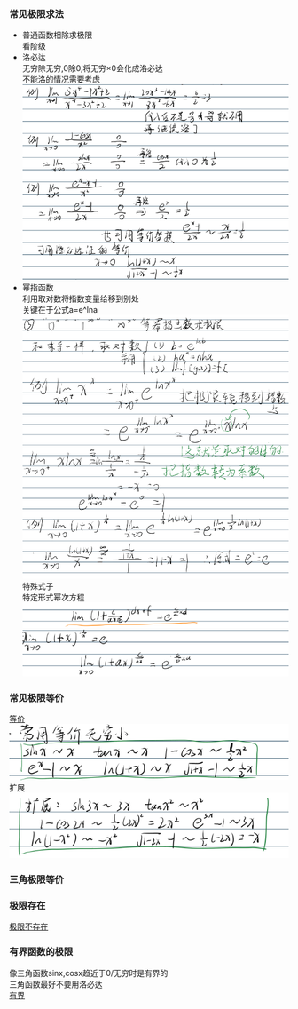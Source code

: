 ### 常见极限求法  
* 普通函数相除求极限  
看阶级  
* 洛必达  
无穷除无穷,0除0,将无穷×0会化成洛必达  
不能洛的情况需要考虑  
![](img/Pasted%20image%2020230115214114.png)  
* 幂指函数  
利用取对数将指数变量给移到别处  
关键在于公式a=e^lna  
![](img/Pasted%20image%2020230116000234.png)  
![](img/Pasted%20image%2020230116000155.png)  
特殊式子  
特定形式幂次方程  
![](img/Pasted%20image%2020230115185521.png)  
![](img/Pasted%20image%2020230115185541.png)  
  
  
### 常见极限等价  
[等价](../jg_第一章_极限#####常用等价)  
![](img/Pasted%20image%2020230115191846.png)  
扩展  
![](img/Pasted%20image%2020230115191813.png)  
### 三角极限等价
  
### 极限存在  
[极限不存在](../jg_第一章_极限###极限不存在)  
  
  
### 有界函数的极限  
像三角函数sinx,cosx趋近于0/无穷时是有界的  
三角函数最好不要用洛必达  
[有界](../jg_第一章_极限###0×有界极限)  
  
